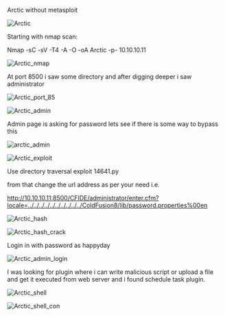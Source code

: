 Arctic without metasploit

![Arctic](https://user-images.githubusercontent.com/55708909/91928522-e9b22700-ecf9-11ea-8e4f-c0b58d72e18e.png)

Starting with nmap scan:

Nmap -sC -sV -T4 -A -O -oA Arctic -p- 10.10.10.11

![Arctic_nmap](https://user-images.githubusercontent.com/55708909/91930680-1ddc1680-ecff-11ea-9147-2e2564c46c1d.png)

At port 8500 i saw some directory and after digging deeper i saw administrator 

![Arctic_port_85](https://user-images.githubusercontent.com/55708909/91930674-1ae12600-ecff-11ea-94d3-5a86cfec6e69.png)

![Arctic_admin](https://user-images.githubusercontent.com/55708909/91930685-20d70700-ecff-11ea-9377-9d772de281a1.png)

Admin page is asking for password lets see if there is some way to bypass this 

![arctic_admin](https://user-images.githubusercontent.com/55708909/91931428-0e5dcd00-ed01-11ea-9abf-4539a3f5358a.png)

![Arctic_exploit](https://user-images.githubusercontent.com/55708909/91931450-17e73500-ed01-11ea-91a7-7807d6b1f486.png)

Use directory traversal exploit 14641.py

from that change the url address as per your need i.e. 

http://10.10.10.11:8500/CFIDE/administrator/enter.cfm?locale=../../../../../../../../../../ColdFusion8/lib/password.properties%00en

![Arctic_hash](https://user-images.githubusercontent.com/55708909/91931760-f76baa80-ed01-11ea-8a9c-100ef4a511e1.png)

![Arctic_hash_crack](https://user-images.githubusercontent.com/55708909/91931757-f5a1e700-ed01-11ea-90e7-e98d147e661a.png)

Login in with password as happyday

![Arctic_admin_login](https://user-images.githubusercontent.com/55708909/91932261-4a922d00-ed03-11ea-9797-fc67b1772270.png)


I was looking for plugin where i can write malicious script or upload a file and get it executed from web server and i found schedule task plugin.

![Arctic_shell](https://user-images.githubusercontent.com/55708909/91933198-f9376d00-ed05-11ea-81db-21be83bdfc9f.png)

![Arctic_shell_con](https://user-images.githubusercontent.com/55708909/91933193-f5a3e600-ed05-11ea-8b1d-ba6bfd5f433d.png)


